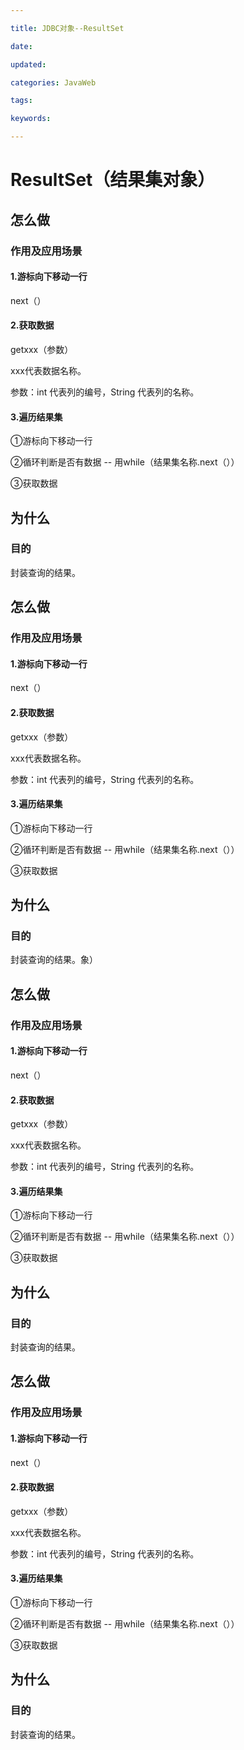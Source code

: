 ```yaml
---

title: JDBC对象--ResultSet

date: 

updated: 

categories: JavaWeb

tags: 

keywords: 

---
```

# ResultSet（结果集对象）

## 怎么做

### 作用及应用场景

#### 1.游标向下移动一行

next（）

#### 2.获取数据

getxxx（参数）

xxx代表数据名称。

参数：int 代表列的编号，String 代表列的名称。

#### 3.遍历结果集

①游标向下移动一行

②循环判断是否有数据                  -- 用while（结果集名称.next（））

③获取数据







## 为什么

### 目的

封装查询的结果。



## 怎么做

### 作用及应用场景

#### 1.游标向下移动一行

next（）

#### 2.获取数据

getxxx（参数）

xxx代表数据名称。

参数：int 代表列的编号，String 代表列的名称。

#### 3.遍历结果集

①游标向下移动一行

②循环判断是否有数据                  -- 用while（结果集名称.next（））

③获取数据







## 为什么

### 目的

封装查询的结果。象）

## 怎么做

### 作用及应用场景

#### 1.游标向下移动一行

next（）

#### 2.获取数据

getxxx（参数）

xxx代表数据名称。

参数：int 代表列的编号，String 代表列的名称。

#### 3.遍历结果集

①游标向下移动一行

②循环判断是否有数据                  -- 用while（结果集名称.next（））

③获取数据







## 为什么

### 目的

封装查询的结果。



## 怎么做

### 作用及应用场景

#### 1.游标向下移动一行

next（）

#### 2.获取数据

getxxx（参数）

xxx代表数据名称。

参数：int 代表列的编号，String 代表列的名称。

#### 3.遍历结果集

①游标向下移动一行

②循环判断是否有数据                  -- 用while（结果集名称.next（））

③获取数据







## 为什么

### 目的

封装查询的结果。